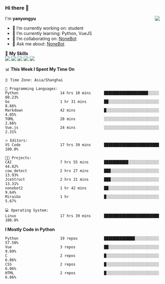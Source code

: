### Hi there 👋

<a href="#">
  <img align="right" src="https://github-readme-stats.vercel.app/api?username=yanyongyu&count_private=true&show_icons=true&bg_color=15,f2f7fd,E0EAFC" />
</a>

I'm **yanyongyu**

- 🔭 I’m currently working on: student
- 🌱 I’m currently learning: Python, VueJS
- 👯 I’m collaborating on: [NoneBot](https://github.com/nonebot)
- 💬 Ask me about: [NoneBot](https://github.com/nonebot)

🌟 **My Skills**  
![](https://img.shields.io/badge/-Python-3e74a2?style=flat-square&logo=Python&logoColor=fff)
![](https://img.shields.io/badge/-Vue-4fc08d?style=flat-square&logo=Vue.js&logoColor=fff)
![](https://img.shields.io/badge/-Node.js-339933?style=flat-square&logo=Node.js&logoColor=fff)
![](https://img.shields.io/badge/-Docker-2496ED?style=flat-square&logo=Docker&logoColor=fff)
![](https://img.shields.io/badge/-Linux-000000?style=flat-square&logo=Linux&logoColor=fff)

<!--START_SECTION:waka-->
📊 **This Week I Spent My Time On** 

```text
⌚︎ Time Zone: Asia/Shanghai

💬 Programming Languages: 
Python                   14 hrs 10 mins      ████████████████████░░░░░   80.23% 
Go                       1 hr 31 mins        ██░░░░░░░░░░░░░░░░░░░░░░░   8.66% 
Markdown                 42 mins             █░░░░░░░░░░░░░░░░░░░░░░░░   4.05% 
TOML                     28 mins             ░░░░░░░░░░░░░░░░░░░░░░░░░   2.66% 
Vue.js                   24 mins             ░░░░░░░░░░░░░░░░░░░░░░░░░   2.31%

🔥 Editors: 
VS Code                  17 hrs 39 mins      █████████████████████████   100.0%

🐱‍💻 Projects: 
CAI                      7 hrs 55 mins       ███████████░░░░░░░░░░░░░░   44.82% 
cow_detect               2 hrs 27 mins       ███░░░░░░░░░░░░░░░░░░░░░░   13.93% 
JceStruct                2 hrs 21 mins       ███░░░░░░░░░░░░░░░░░░░░░░   13.31% 
nonebot2                 1 hr 42 mins        ██░░░░░░░░░░░░░░░░░░░░░░░   9.64% 
MiraiGo                  1 hr                █░░░░░░░░░░░░░░░░░░░░░░░░   5.67%

💻 Operating System: 
Linux                    17 hrs 39 mins      █████████████████████████   100.0%

```

**I Mostly Code in Python** 

```text
Python                   19 repos            ██████████████░░░░░░░░░░░   57.58% 
Vue                      3 repos             ██░░░░░░░░░░░░░░░░░░░░░░░   9.09% 
C                        2 repos             █░░░░░░░░░░░░░░░░░░░░░░░░   6.06% 
CSS                      2 repos             █░░░░░░░░░░░░░░░░░░░░░░░░   6.06% 
HTML                     2 repos             █░░░░░░░░░░░░░░░░░░░░░░░░   6.06%

```



<!--END_SECTION:waka-->
